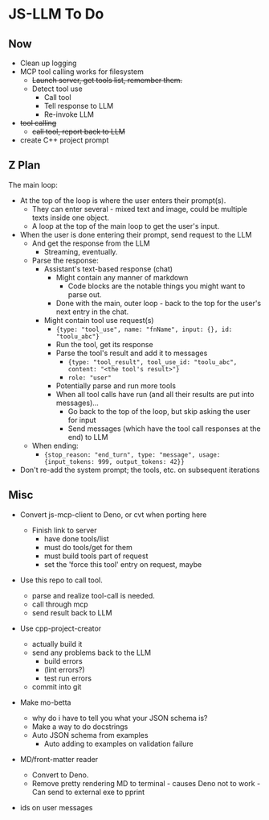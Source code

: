 # JS-LLM To Do

## Now

- Clean up logging
- MCP tool calling works for filesystem
  - ~~Launch server, get tools list, remember them.~~
  - Detect tool use
    - Call tool
    - Tell response to LLM
    - Re-invoke LLM
- ~~tool calling~~
  - ~~call tool, report back to LLM~~
- create C++ project prompt

## Z Plan

The main loop:
- At the top of the loop is where the user enters their prompt(s).
  - They can enter several - mixed text and image, could be multiple texts inside one object.
  - A loop at the top of the main loop to get the user's input.
- When the user is done entering their prompt, send request to the LLM
  - And get the response from the LLM
    - Streaming, eventually.
  - Parse the response:
    - Assistant's text-based response (chat)
      - Might contain any manner of markdown
        - Code blocks are the notable things you might want to parse out.
      - Done with the main, outer loop - back to the top for the user's next entry in the chat.
    - Might contain tool use request(s)
      - `{type: "tool_use", name: "fnName", input: {}, id: "toolu_abc"}`
      - Run the tool, get its response
      - Parse the tool's result and add it to messages
        - `{type: "tool_result", tool_use_id: "toolu_abc", content: "<the tool's result>"}`
        - `role: "user"`
      - Potentially parse and run more tools
      - When all tool calls have run (and all their results are put into messages)...
        - Go back to the top of the loop, but skip asking the user for input
        - Send messages (which have the tool call responses at the end) to LLM
  - When ending:
    - `{stop_reason: "end_turn", type: "message", usage: {input_tokens: 999, output_tokens: 42}}`
- Don't re-add the system prompt; the tools, etc. on subsequent iterations

## Misc

- Convert js-mcp-client to Deno, or cvt when porting here
  - Finish link to server
    - have done tools/list
    - must do tools/get for them
    - must build tools part of request
    - set the 'force this tool' entry on request, maybe
- Use this repo to call tool.
  - parse and realize tool-call is needed.
  - call through mcp
  - send result back to LLM
- Use cpp-project-creator
  - actually build it
  - send any problems back to the LLM
    - build errors
    - (lint errors?)
    - test run errors
  - commit into git

- Make mo-betta
  - why do i have to tell you what your JSON schema is?
  - Make a way to do docstrings
  - Auto JSON schema from examples
    - Auto adding to examples on validation failure

- MD/front-matter reader
  - Convert to Deno.
  - Remove pretty rendering MD to terminal - causes Deno not to work - Can send to external exe to pprint


- ids on user messages
